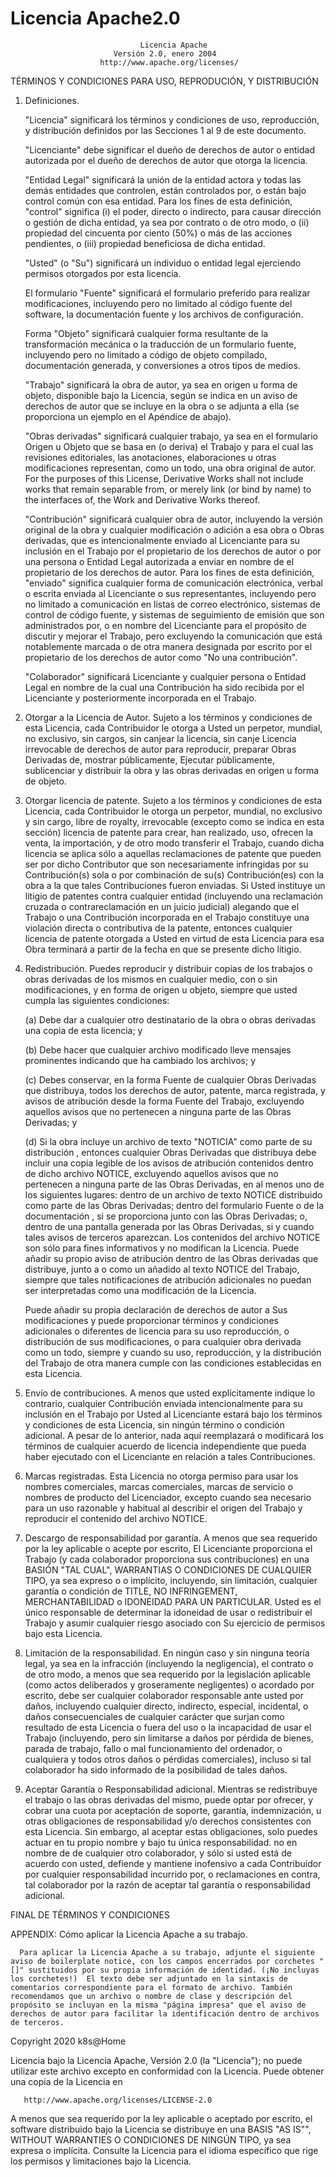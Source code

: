 # Licencia Apache2.0

                                 Licencia Apache
                           Versión 2.0, enero 2004
                        http://www.apache.org/licenses/

   TÉRMINOS Y CONDICIONES PARA USO, REPRODUCIÓN, Y DISTRIBUCIÓN

   1. Definiciones.

      "Licencia" significará los términos y condiciones de uso, reproducción, y distribución definidos por las Secciones 1 al 9 de este documento.

      "Licenciante" debe significar el dueño de derechos de autor o entidad autorizada por el dueño de derechos de autor que otorga la licencia.

      "Entidad Legal" significará la unión de la entidad actora y todas las demás entidades que controlen, están controlados por, o están bajo control común con esa entidad. Para los fines de esta definición, "control" significa (i) el poder, directo o indirecto, para causar dirección o gestión de dicha entidad, ya sea por contrato o de otro modo, o (ii) propiedad del cincuenta por ciento (50%) o más de las acciones pendientes, o (iii) propiedad beneficiosa de dicha entidad.

      "Usted" (o "Su") significará un individuo o entidad legal ejerciendo permisos otorgados por esta licencia.

      El formulario "Fuente" significará el formulario preferido para realizar modificaciones, incluyendo pero no limitado al código fuente del software, la documentación fuente y los archivos de configuración.

      Forma "Objeto" significará cualquier forma resultante de la transformación mecánica o la traducción de un formulario fuente, incluyendo pero no limitado a código de objeto compilado, documentación generada, y conversiones a otros tipos de medios.

      "Trabajo" significará la obra de autor, ya sea en origen u forma de objeto, disponible bajo la Licencia, según se indica en un aviso de derechos de autor que se incluye en la obra o se adjunta a ella (se proporciona un ejemplo en el Apéndice de abajo).

      "Obras derivadas" significará cualquier trabajo, ya sea en el formulario Origen u Objeto que se basa en (o deriva) el Trabajo y para el cual las revisiones editoriales, las anotaciones, elaboraciones u otras modificaciones representan, como un todo, una obra original de autor. For the purposes of this License, Derivative Works shall not include works that remain separable from, or merely link (or bind by name) to the interfaces of, the Work and Derivative Works thereof.

      "Contribución" significará cualquier obra de autor, incluyendo la versión original de la obra y cualquier modificación o adición a esa obra o Obras derivadas, que es intencionalmente enviado al Licenciante para su inclusión en el Trabajo por el propietario de los derechos de autor o por una persona o Entidad Legal autorizada a enviar en nombre de el propietario de los derechos de autor. Para los fines de esta definición, "enviado" significa cualquier forma de comunicación electrónica, verbal o escrita enviada al Licenciante o sus representantes, incluyendo pero no limitado a comunicación en listas de correo electrónico, sistemas de control de código fuente, y sistemas de seguimiento de emisión que son administrados por, o en nombre del Licenciante para el propósito de discutir y mejorar el Trabajo, pero excluyendo la comunicación que está notablemente marcada o de otra manera designada por escrito por el propietario de los derechos de autor como "No una contribución".

      "Colaborador" significará Licenciante y cualquier persona o Entidad Legal en nombre de la cual una Contribución ha sido recibida por el Licenciante y posteriormente incorporada en el Trabajo.

   2. Otorgar a la Licencia de Autor. Sujeto a los términos y condiciones de esta Licencia, cada Contribuidor le otorga a Usted un perpetor, mundial, no exclusivo, sin cargos, sin canjear la licencia, sin canje Licencia irrevocable de derechos de autor para reproducir, preparar Obras Derivadas de, mostrar públicamente, Ejecutar públicamente, sublicenciar y distribuir la obra y las obras derivadas en origen u forma de objeto.

   3. Otorgar licencia de patente. Sujeto a los términos y condiciones de esta Licencia, cada Contribuidor le otorga un perpetor, mundial, no exclusivo y sin cargo, libre de royalty, irrevocable (excepto como se indica en esta sección) licencia de patente para crear, han realizado, uso, ofrecen la venta, la importación, y de otro modo transferir el Trabajo, cuando dicha licencia se aplica sólo a aquellas reclamaciones de patente que pueden ser por dicho Contributor que son necesariamente infringidas por su Contribución(s) sola o por combinación de su(s) Contribución(es) con la obra a la que tales Contribuciones fueron enviadas. Si Usted instituye un litigio de patentes contra cualquier entidad (incluyendo una reclamación cruzada o contrareclamación en un juicio judicial) alegando que el Trabajo o una Contribución incorporada en el Trabajo constituye una violación directa o contributiva de la patente, entonces cualquier licencia de patente otorgada a Usted en virtud de esta Licencia para esa Obra terminará a partir de la fecha en que se presente dicho litigio.

   4. Redistribución. Puedes reproducir y distribuir copias de los trabajos o obras derivadas de los mismos en cualquier medio, con o sin modificaciones, y en forma de origen u objeto, siempre que usted cumpla las siguientes condiciones:

      (a) Debe dar a cualquier otro destinatario de la obra o obras derivadas una copia de esta licencia; y

      (b) Debe hacer que cualquier archivo modificado lleve mensajes prominentes indicando que ha cambiado los archivos; y

      (c) Debes conservar, en la forma Fuente de cualquier Obras Derivadas que distribuya, todos los derechos de autor, patente, marca registrada, y avisos de atribución desde la forma Fuente del Trabajo, excluyendo aquellos avisos que no pertenecen a ninguna parte de las Obras Derivadas; y

      (d) Si la obra incluye un archivo de texto "NOTICIA" como parte de su distribución , entonces cualquier Obras Derivadas que distribuya debe incluir una copia legible de los avisos de atribución contenidos dentro de dicho archivo NOTICE, excluyendo aquellos avisos que no pertenecen a ninguna parte de las Obras Derivadas, en al menos uno de los siguientes lugares: dentro de un archivo de texto NOTICE distribuido como parte de las Obras Derivadas; dentro del formulario Fuente o de la documentación , si se proporciona junto con las Obras Derivadas; o, dentro de una pantalla generada por las Obras Derivadas, si y cuando tales avisos de terceros aparezcan. Los contenidos del archivo NOTICE son sólo para fines informativos y no modifican la Licencia. Puede añadir su propio aviso de atribución dentro de las Obras derivadas que distribuye, junto a o como un añadido al texto NOTICE del Trabajo, siempre que tales notificaciones de atribución adicionales no puedan ser interpretadas como una modificación de la Licencia.

      Puede añadir su propia declaración de derechos de autor a Sus modificaciones y puede proporcionar términos y condiciones adicionales o diferentes de licencia para su uso reproducción, o distribución de sus modificaciones, o para cualquier obra derivada como un todo, siempre y cuando su uso, reproducción, y la distribución del Trabajo de otra manera cumple con las condiciones establecidas en esta Licencia.

   5. Envío de contribuciones. A menos que usted explícitamente indique lo contrario, cualquier Contribución enviada intencionalmente para su inclusión en el Trabajo por Usted al Licenciante estará bajo los términos y condiciones de esta Licencia, sin ningún término o condición adicional. A pesar de lo anterior, nada aquí reemplazará o modificará los términos de cualquier acuerdo de licencia independiente que pueda haber ejecutado con el Licenciante en relación a tales Contribuciones.

   6. Marcas registradas. Esta Licencia no otorga permiso para usar los nombres comerciales, marcas comerciales, marcas de servicio o nombres de producto del Licenciador, excepto cuando sea necesario para un uso razonable y habitual al describir el origen del Trabajo y reproducir el contenido del archivo NOTICE.

   7. Descargo de responsabilidad por garantía. A menos que sea requerido por la ley aplicable o acepte por escrito, El Licenciante proporciona el Trabajo (y cada colaborador proporciona sus contribuciones) en una BASIÓN "TAL CUAL", WARRANTIAS O CONDICIONES DE CUALQUIER TIPO, ya sea expreso o o implícito, incluyendo, sin limitación, cualquier garantía o condición de TITLE, NO INFRINGEMENT, MERCHANTABILIDAD o IDONEIDAD PARA UN PARTICULAR. Usted es el único responsable de determinar la idoneidad de usar o redistribuir el Trabajo y asumir cualquier riesgo asociado con Su ejercicio de permisos bajo esta Licencia.

   8. Limitación de la responsabilidad. En ningún caso y sin ninguna teoría legal, ya sea en la infracción (incluyendo la negligencia), el contrato o de otro modo, a menos que sea requerido por la legislación aplicable (como actos deliberados y groseramente negligentes) o acordado por escrito, debe ser cualquier colaborador responsable ante usted por daños, incluyendo cualquier directo, indirecto, especial, incidental, o daños consecuenciales de cualquier carácter que surjan como resultado de esta Licencia o fuera del uso o la incapacidad de usar el Trabajo (incluyendo, pero sin limitarse a daños por pérdida de bienes, parada de trabajo, fallo o mal funcionamiento del ordenador, o cualquiera y todos otros daños o pérdidas comerciales), incluso si tal colaborador ha sido informado de la posibilidad de tales daños.

   9. Aceptar Garantía o Responsabilidad adicional. Mientras se redistribuye el trabajo o las obras derivadas del mismo, puede optar por ofrecer, y cobrar una cuota por aceptación de soporte, garantía, indemnización, u otras obligaciones de responsabilidad y/o derechos consistentes con esta Licencia. Sin embargo, al aceptar estas obligaciones, solo puedes actuar en tu propio nombre y bajo tu única responsabilidad. no en nombre de de cualquier otro colaborador, y sólo si usted está de acuerdo con usted, defiende y mantiene inofensivo a cada Contribuidor por cualquier responsabilidad incurrido por, o reclamaciones en contra, tal colaborador por la razón de aceptar tal garantía o responsabilidad adicional.

   FINAL DE TÉRMINOS Y CONDICIONES

   APPENDIX: Cómo aplicar la Licencia Apache a su trabajo.

      Para aplicar la Licencia Apache a su trabajo, adjunte el siguiente aviso de boilerplate notice, con los campos encerrados por corchetes "[]" sustituidos por su propia información de identidad. (¡No incluyas los corchetes!)  El texto debe ser adjuntado en la sintaxis de comentarios correspondiente para el formato de archivo. También recomendamos que un archivo o nombre de clase y descripción del propósito se incluyan en la misma "página impresa" que el aviso de derechos de autor para facilitar la identificación dentro de archivos de terceros.

   Copyright 2020 k8s@Home

   Licencia bajo la Licencia Apache, Versión 2.0 (la "Licencia"); no puede utilizar este archivo excepto en conformidad con la Licencia. Puede obtener una copia de la Licencia en

       http://www.apache.org/licenses/LICENSE-2.0

   A menos que sea requerido por la ley aplicable o aceptado por escrito, el software distribuido bajo la Licencia se distribuye en una BASIS "AS IS"", WITHOUT WARRANTIES O CONDICIONES DE NINGÚN TIPO, ya sea expresa o implícita. Consulte la Licencia para el idioma específico que rige los permisos y limitaciones bajo la Licencia.
